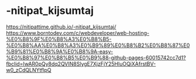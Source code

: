 # -nitipat_kijsumtaj
https://nitipattime.github.io/-nitipat_kijsumtaj/
https://www.borntodev.com/c/webdeveloper/web-hosting-%E0%B8%9F%E0%B8%A3%E0%B8%B5-%E0%B8%AA%E0%B8%A3%E0%B9%89%E0%B8%B2%E0%B8%87%E0%B9%81%E0%B8%9A%E0%B8%9A-easy-%E0%B8%97%E0%B8%B5%E0%B9%88-github-pages-60015742cc7d1?fbclid=IwAR0pQy8dq2QVIN8SlygE7XjzFjY25HluOQiXAfrstBV-w0_zCdQLNYtflpQ
